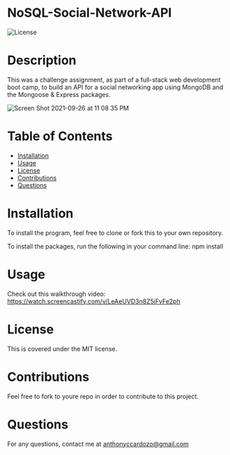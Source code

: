 # NoSQL-Social-Network-API

![License](https://img.shields.io/badge/License-MIT-<blue>)

# Description

This was a challenge assignment, as part of a full-stack web development boot camp, to build an API for a social networking app using MongoDB and the Mongoose & Express packages.

![Screen Shot 2021-09-26 at 11 08 35 PM](https://user-images.githubusercontent.com/83983013/134839935-47932a45-d893-41a4-9f43-938b5d477da6.png)

# Table of Contents

* [Installation](*installation)
* [Usage](*usage)
* [License](*license)
* [Contributions](*contributions)
* [Questions](*questions)


# Installation

To install the program, feel free to clone or fork this to your own repository.

To install the packages, run the following in your command line:
npm install


# Usage

Check out this walkthrough video:
https://watch.screencastify.com/v/LeAeUVD3n8Z5jFvFe2ph

# License

This is covered under the MIT license.


# Contributions

Feel free to fork to youre repo in order to contribute to this project.


# Questions

For any questions, contact me at anthonyccardozo@gmail.com



